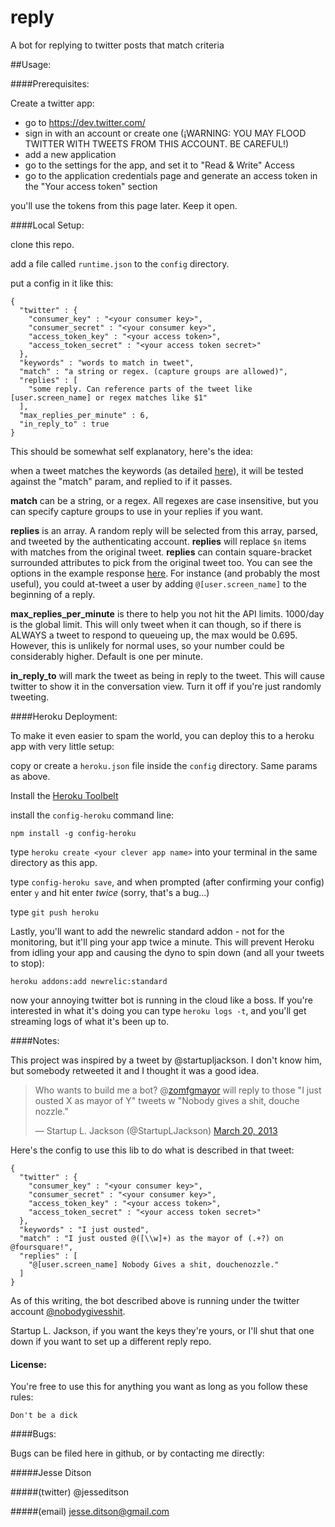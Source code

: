 reply
=====

A bot for replying to twitter posts that match criteria

##Usage:

####Prerequisites:

Create a twitter app:

- go to https://dev.twitter.com/
- sign in with an account or create one (¡WARNING: YOU MAY FLOOD TWITTER WITH TWEETS FROM THIS ACCOUNT. BE CAREFUL!)
- add a new application
- go to the settings for the app, and set it to "Read & Write" Access
- go to the application credentials page and generate an access token in the "Your access token" section

you'll use the tokens from this page later. Keep it open.

####Local Setup:

clone this repo.

add a file called `runtime.json` to the `config` directory.

put a config in it like this:

    {
      "twitter" : {
        "consumer_key" : "<your consumer key>",
        "consumer_secret" : "<your consumer key>",
        "access_token_key" : "<your access token>",
        "access_token_secret" : "<your access token secret>"
      },
      "keywords" : "words to match in tweet",
      "match" : "a string or regex. (capture groups are allowed)",
      "replies" : [
        "some reply. Can reference parts of the tweet like [user.screen_name] or regex matches like $1"
      ],
      "max_replies_per_minute" : 6,
      "in_reply_to" : true
    }

This should be somewhat self explanatory, here's the idea:

when a tweet matches the keywords (as detailed [here](https://dev.twitter.com/docs/streaming-apis/parameters#track "Twitter Track Parameter Docs")), it will be tested against the "match" param, and replied to if it passes.

**match** can be a string, or a regex. All regexes are case insensitive, but you can specify capture groups to use in your replies if you want.

**replies** is an array. A random reply will be selected from this array, parsed, and tweeted by the authenticating account.
**replies** will replace `$n` items with matches from the original tweet.
**replies** can contain square-bracket surrounded attributes to pick from the original tweet too. You can see the options in the example response [here](https://dev.twitter.com/docs/api/1.1/get/statuses/show/%3Aid "Twitter Show Status Docs"). For instance (and probably the most useful), you could at-tweet a user by adding `@[user.screen_name]` to the beginning of a reply.

**max_replies_per_minute** is there to help you not hit the API limits. 1000/day is the global limit. This will only tweet when it can though, so if there is ALWAYS a tweet to respond to queueing up, the max would be 0.695. However, this is unlikely for normal uses, so your number could be considerably higher. Default is one per minute.

**in_reply_to** will mark the tweet as being in reply to the tweet. This will cause twitter to show it in the conversation view. Turn it off if you're just randomly tweeting.

####Heroku Deployment:

To make it even easier to spam the world, you can deploy this to a heroku app with very little setup:

copy or create a `heroku.json` file inside the `config` directory. Same params as above.

Install the [Heroku Toolbelt](https://toolbelt.heroku.com/)

install the `config-heroku` command line:

    npm install -g config-heroku

type `heroku create <your clever app name>` into your terminal in the same directory as this app.

type `config-heroku save`, and when prompted (after confirming your config) enter `y` and hit enter *twice* (sorry, that's a bug...)

type `git push heroku`

Lastly, you'll want to add the newrelic standard addon - not for the monitoring, but it'll ping your app twice a minute. This will prevent Heroku from idling your app and causing the dyno to spin down (and all your tweets to stop):

`heroku addons:add newrelic:standard`

now your annoying twitter bot is running in the cloud like a boss. If you're interested in what it's doing you can type `heroku logs -t`, and you'll get streaming logs of what it's been up to.


####Notes:

This project was inspired by a tweet by @startupljackson. I don't know him, but somebody retweeted it and I thought it was a good idea.

<blockquote class="twitter-tweet"><p>Who wants to build me a bot? @<a href="https://twitter.com/zomfgmayor">zomfgmayor</a> will reply to those "I just ousted X as mayor of Y" tweets w "Nobody gives a shit, douche nozzle."</p>&mdash; Startup L. Jackson (@StartupLJackson) <a href="https://twitter.com/StartupLJackson/status/314180753573416960">March 20, 2013</a></blockquote>
<script async src="//platform.twitter.com/widgets.js" charset="utf-8"></script>

Here's the config to use this lib to do what is described in that tweet:

    {
      "twitter" : {
        "consumer_key" : "<your consumer key>",
        "consumer_secret" : "<your consumer key>",
        "access_token_key" : "<your access token>",
        "access_token_secret" : "<your access token secret>"
      },
      "keywords" : "I just ousted",
      "match" : "I just ousted @([\\w]+) as the mayor of (.+?) on @foursquare!",
      "replies" : [
        "@[user.screen_name] Nobody Gives a shit, douchenozzle."
      ]
    }

As of this writing, the bot described above is running under the twitter account [@nobodygivesshit](https://twitter.com/nobodygivesshit).

Startup L. Jackson, if you want the keys they're yours, or I'll shut that one down if you want to set up a different reply repo.

#### License:

You're free to use this for anything you want as long as you follow these rules:

    Don't be a dick

####Bugs:

Bugs can be filed here in github, or by contacting me directly:

#####Jesse Ditson

#####(twitter) @jesseditson

#####(email) jesse.ditson@gmail.com
